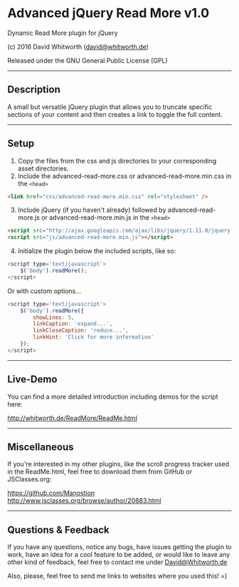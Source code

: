 Advanced jQuery Read More v1.0
==============================================

Dynamic Read More plugin for jQuery

(c) 2016 David Whitworth (david@whitworth.de)

Released under the GNU General Public License (GPL)

---

## Description

A small but versatile jQuery plugin that allows you to truncate specific sections of your content and then creates a link to toggle the full content.

---

## Setup

1. Copy the files from the css and js directories to your corresponding asset directories.
2. Include the advanced-read-more.css or advanced-read-more.min.css in the `<head>`

```html
<link href="css/advanced-read-more.min.css" rel="stylesheet" />
```

3. Include jQuery (if you haven't already) followed by advanced-read-more.js or advanced-read-more.min.js in the `<head>`

```html
<script src="http://ajax.googleapis.com/ajax/libs/jquery/1.11.0/jquery.min.js"></script>
<script src="js/advanced-read-more.min.js"></script>
```

4. Initialize the plugin below the included scripts, like so:

```javascript
<script type='text/javascript'>
    $('body').readMore();
</script>
```

Or with custom options...

```javascript
<script type='text/javascript'>
    $('body').readMore({
        showLines: 5,
        linkCaption: 'expand...',
        linkCloseCaption: 'reduce...',
        linkHint: 'Click for more information'
    });
</script>
```

---

## Live-Demo

You can find a more detailed introduction including demos for the script here:

http://whitworth.de/ReadMore/ReadMe.html

---

## Miscellaneous

If you're interested in my other plugins, like the scroll progress tracker used in the ReadMe.html, feel free to download them from GitHub or JSClasses.org:

https://github.com/Manostion
http://www.jsclasses.org/browse/author/20883.html

---

## Questions & Feedback

If you have any questions, notice any bugs, have issues getting the plugin to work, have an idea for a cool feature to be added, or would like to leave any other kind of feedback, feel free to contact me under David@Whitworth.de

Also, please, feel free to send me links to websites where you used this! =)